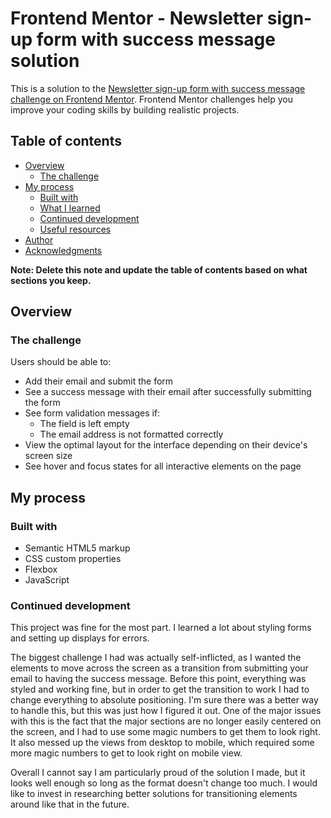 # Frontend Mentor - Newsletter sign-up form with success message solution

This is a solution to the [Newsletter sign-up form with success message challenge on Frontend Mentor](https://www.frontendmentor.io/challenges/newsletter-signup-form-with-success-message-3FC1AZbNrv). Frontend Mentor challenges help you improve your coding skills by building realistic projects.

## Table of contents

- [Overview](#overview)
  - [The challenge](#the-challenge)
- [My process](#my-process)
  - [Built with](#built-with)
  - [What I learned](#what-i-learned)
  - [Continued development](#continued-development)
  - [Useful resources](#useful-resources)
- [Author](#author)
- [Acknowledgments](#acknowledgments)

**Note: Delete this note and update the table of contents based on what sections you keep.**

## Overview

### The challenge

Users should be able to:

- Add their email and submit the form
- See a success message with their email after successfully submitting the form
- See form validation messages if:
  - The field is left empty
  - The email address is not formatted correctly
- View the optimal layout for the interface depending on their device's screen size
- See hover and focus states for all interactive elements on the page

## My process

### Built with

- Semantic HTML5 markup
- CSS custom properties
- Flexbox
- JavaScript

### Continued development

This project was fine for the most part. I learned a lot about styling forms and setting up displays for errors.

The biggest challenge I had was actually self-inflicted, as I wanted the elements to move across the screen as a transition from submitting your email to having the success message. Before this point, everything was styled and working fine, but in order to get the transition to work I had to change everything to absolute positioning. I'm sure there was a better way to handle this, but this was just how I figured it out. One of the major issues with this is the fact that the major sections are no longer easily centered on the screen, and I had to use some magic numbers to get them to look right. It also messed up the views from desktop to mobile, which required some more magic numbers to get to look right on mobile view.

Overall I cannot say I am particularly proud of the solution I made, but it looks well enough so long as the format doesn't change too much. I would like to invest in researching better solutions for transitioning elements around like that in the future.
